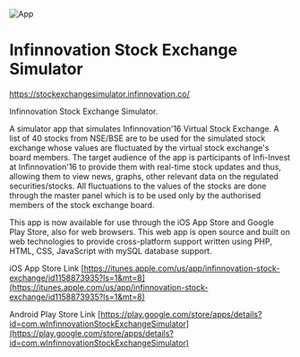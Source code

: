![App](https://s12.postimg.org/v55rlpgrx/stockexchangesimulator_infinnovation_co_i_Phone.png)
# Infinnovation Stock Exchange Simulator

https://stockexchangesimulator.infinnovation.co/

Infinnovation Stock Exchange Simulator.

A simulator app that simulates Infinnovation'16 Virtual Stock Exchange.
A list of 40 stocks from NSE/BSE are to be used for the simulated stock exchange whose values are fluctuated by the virtual stock exchange's board members. The target audience of the app is participants of Infi-Invest at Infinnovation'16 to provide them with real-time stock updates and thus, allowing them to view news, graphs, other relevant data on the regulated securities/stocks. All fluctuations to the values of the stocks are done through the master panel which is to be used only by the authorised members of the stock exchange board.

This app is now available for use through the iOS App Store and Google Play Store, also for web browsers.
This web app is open source and built on web technologies to provide cross-platform support written using PHP, HTML, CSS, JavaScript with mySQL database support.

iOS App Store Link
[https://itunes.apple.com/us/app/infinnovation-stock-exchange/id1158873935?ls=1&mt=8](https://itunes.apple.com/us/app/infinnovation-stock-exchange/id1158873935?ls=1&mt=8)  

Android Play Store Link
[https://play.google.com/store/apps/details?id=com.wInfinnovationStockExchangeSimulator](https://play.google.com/store/apps/details?id=com.wInfinnovationStockExchangeSimulator)